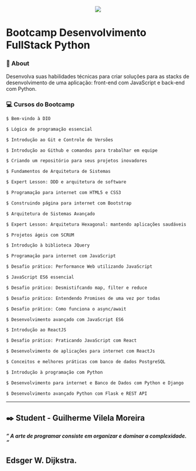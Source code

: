 <h1 align="center">
    <img src="https://i.ibb.co/TMTZK33/bootcamp.jpg">
</h1>

# Bootcamp Desenvolvimento FullStack Python

### :scroll: About

Desenvolva suas habilidades técnicas para criar soluções para as stacks de desenvolvimento de uma aplicação: front-end com JavaScript e back-end com Python.

### :computer: Cursos do Bootcamp

```bash
$ Bem-vindo à DIO

$ Lógica de programação essencial

$ Introdução ao Git e Controle de Versões

$ Introdução ao Github e comandos para trabalhar em equipe

$ Criando um repositório para seus projetos inovadores

$ Fundamentos de Arquitetura de Sistemas

$ Expert Lesson: DDD e arquitetura de software

$ Programação para internet com HTML5 e CSS3

$ Construindo página para internet com Bootstrap

$ Arquitetura de Sistemas Avançado

$ Expert Lesson: Arquitetura Hexagonal: mantendo aplicações saudáveis

$ Projetos ágeis com SCRUM

$ Introdução à biblioteca JQuery

$ Programação para internet com JavaScript

$ Desafio prático: Performance Web utilizando JavaScript

$ JavaScript ES6 essencial

$ Desafio prático: Desmistifcando map, filter e reduce

$ Desafio prático: Entendendo Promises de uma vez por todas

$ Desafio prático: Como funciona o async/await

$ Desenvolvimento avançado com JavaScript ES6

$ Introdução ao ReactJS

$ Desafio prático: Praticando JavaScript com React

$ Desenvolvimento de aplicações para internet com ReactJs

$ Conceitos e melhores práticas com banco de dados PostgreSQL

$ Introdução à programação com Python

$ Desenvolvimento para internet e Banco de Dados com Python e Django

$ Desenvolvimento avançado Python com Flask e REST API
```
---

## :black_nib: Student - Guilherme Vilela Moreira

##### ” A arte de programar consiste em organizar e dominar a complexidade. “
Edsger W. Dijkstra.
---